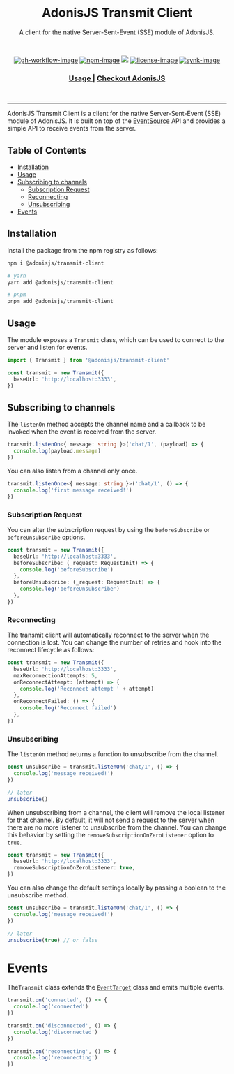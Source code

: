 <div align="center">
  <h1> AdonisJS Transmit Client</h1>
  <p>A client for the native Server-Sent-Event (SSE) module of AdonisJS.</p>
</div>

<br />

<div align="center">

[![gh-workflow-image]][gh-workflow-url] [![npm-image]][npm-url] ![][typescript-image] [![license-image]][license-url] [![synk-image]][synk-url]

</div>

<div align="center">
  <h3>
    <a href="#installation">
      Usage
    </a>
    <span> | </span>
    <a href="https://adonisjs.com">
      Checkout AdonisJS
    </a>
  </h3>
</div>

<br />

<hr />

AdonisJS Transmit Client is a client for the native Server-Sent-Event (SSE) module of AdonisJS. It is built on top of the [EventSource](https://developer.mozilla.org/en-US/docs/Web/API/EventSource) API and provides a simple API to receive events from the server.

<!-- START doctoc generated TOC please keep comment here to allow auto update -->
<!-- DON'T EDIT THIS SECTION, INSTEAD RE-RUN doctoc TO UPDATE -->
## Table of Contents

  - [Installation](#installation)
  - [Usage](#usage)
  - [Subscribing to channels](#subscribing-to-channels)
    - [Subscription Request](#subscription-request)
    - [Reconnecting](#reconnecting)
    - [Unsubscribing](#unsubscribing)
- [Events](#events)

<!-- END doctoc generated TOC please keep comment here to allow auto update -->

## Installation

Install the package from the npm registry as follows:

```sh
npm i @adonisjs/transmit-client

# yarn
yarn add @adonisjs/transmit-client

# pnpm
pnpm add @adonisjs/transmit-client
```

## Usage

The module exposes a `Transmit` class, which can be used to connect to the server and listen for events.

```ts
import { Transmit } from '@adonisjs/transmit-client'

const transmit = new Transmit({
  baseUrl: 'http://localhost:3333',
})
```

## Subscribing to channels

The `listenOn` method accepts the channel name and a callback to be invoked when the event is received from the server.

```ts
transmit.listenOn<{ message: string }>('chat/1', (payload) => {
  console.log(payload.message)
})
```

You can also listen from a channel only once.

```ts
transmit.listenOnce<{ message: string }>('chat/1', () => {
  console.log('first message received!')
})
```

### Subscription Request

You can alter the subscription request by using the `beforeSubscribe` or `beforeUnsubscribe` options.

```ts
const transmit = new Transmit({
  baseUrl: 'http://localhost:3333',
  beforeSubscribe: (_request: RequestInit) => {
    console.log('beforeSubscribe')
  },
  beforeUnsubscribe: (_request: RequestInit) => {
    console.log('beforeUnsubscribe')
  },
})
```

### Reconnecting

The transmit client will automatically reconnect to the server when the connection is lost. You can change the number of retries and hook into the reconnect lifecycle as follows:

```ts
const transmit = new Transmit({
  baseUrl: 'http://localhost:3333',
  maxReconnectionAttempts: 5,
  onReconnectAttempt: (attempt) => {
    console.log('Reconnect attempt ' + attempt)
  },
  onReconnectFailed: () => {
    console.log('Reconnect failed')
  },
})
```

### Unsubscribing

The `listenOn` method returns a function to unsubscribe from the channel.

```ts
const unsubscribe = transmit.listenOn('chat/1', () => {
  console.log('message received!')
})

// later
unsubscribe()
```

When unsubscribing from a channel, the client will remove the local listener for that channel. By default, it will not send a request to the server when there are no more listener to unsubscribe from the channel. You can change this behavior by setting the `removeSubscriptionOnZeroListener` option to `true`.

```ts
const transmit = new Transmit({
  baseUrl: 'http://localhost:3333',
  removeSubscriptionOnZeroListener: true,
})
```

You can also change the default settings locally by passing a boolean to the unsubscribe method.

```ts
const unsubscribe = transmit.listenOn('chat/1', () => {
  console.log('message received!')
})

// later
unsubscribe(true) // or false
```

# Events

The`Transmit` class extends the [`EventTarget`](https://developer.mozilla.org/en-US/docs/Web/API/EventTarget) class and emits multiple events.

```ts
transmit.on('connected', () => {
  console.log('connected')
})

transmit.on('disconnected', () => {
  console.log('disconnected')
})

transmit.on('reconnecting', () => {
  console.log('reconnecting')
})
```

[gh-workflow-image]: https://img.shields.io/github/actions/workflow/status/adonisjs/transmit-client/test?style=for-the-badge
[gh-workflow-url]: https://github.com/adonisjs/transmit-client/actions/workflows/test.yml "Github action"

[typescript-image]: https://img.shields.io/badge/Typescript-294E80.svg?style=for-the-badge&logo=typescript
[typescript-url]: "typescript"

[npm-image]: https://img.shields.io/npm/v/@adonisjs/transmit-client.svg?style=for-the-badge&logo=npm
[npm-url]: https://npmjs.org/package/@adonisjs/transmit-client 'npm'

[license-image]: https://img.shields.io/npm/l/@adonisjs/transmit-client?color=blueviolet&style=for-the-badge
[license-url]: LICENSE.md 'license'

[synk-image]: https://img.shields.io/snyk/vulnerabilities/github/adonisjs/transmit-client?label=Synk%20Vulnerabilities&style=for-the-badge
[synk-url]: https://snyk.io/test/github/adonisjs/transmit-client?targetFile=package.json "synk"
